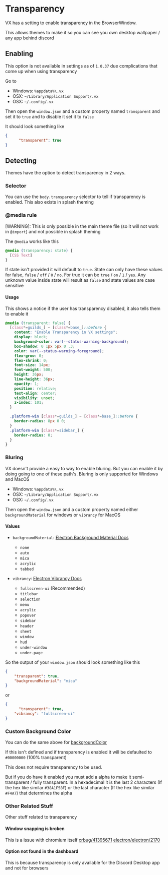 # Transparency
VX has a setting to enable transparency in the BrowserWindow. 

This allows themes to make it so you can see you own desktop wallpaper / any app behind discord

## Enabling
This option is not available in settings as of `1.0.37` due complications that come up when using transparency

Go to 
* Windows: `%appdata%\.vx`
* OSX: `~/Library/Application Support/.vx`
* OSX: `~/.config/.vx`

Then open the `window.json` and a custom property named `transparent` and set it to `true` and to disable it set it to `false`

It should look something like 
```json
{
	  "transparent": true
}
```

## Detecting
Themes have the option to detect transparency in 2 ways. 

### Selector
You can use the `body.transparency` selector to tell if transparency is enabled.
This also exists in splash theming

### @media rule
[WARNING]: This is only possible in the main theme file (so it will not work in `@import`) and not possible in splash theming

The `@media` works like this
```css
@media (transparency: state) {
  [CSS Text]
}
```
If state isn't provided it will default to `true`. 
State can only have these values for false, `false` / `off` / `0` / `no`. 
For true it can be `true` / `on` / `1` / `yes`. 
Any unknown value inside state will result as `false` and state values are case sensitive

#### Usage
This shows a notice if the user has transparency disabled, it also tells them to enable it
```css
@media (transparent: false) {
  [class*=guilds_] ~ [class*=base_]::before {
    content: "Enable Transparency in VX settings";
    display: block;
    background-color: var(--status-warning-background);
    box-shadow: 0 1px 5px 0 .3;
    color: var(--status-warning-foreground);
    flex-grow: 0;
    flex-shrink: 0;
    font-size: 14px;
    font-weight: 500;
    height: 36px;
    line-height: 36px;
    opacity: 1;
    position: relative;
    text-align: center;
    visibility: unset;
    z-index: 101;
  }

  .platform-win [class*=guilds_] ~ [class*=base_]::before {
    border-radius: 8px 0 0;
  }
  .platform-win [class*=sidebar_] {
    border-radius: 0;
  }
}
```

### Bluring
VX doesn't provide a easy to way to enable bluring. But you can enable it by doing going to one of these path's. Bluring is only supported for Windows and MacOS

* Windows: `%appdata%\.vx`
* OSX: `~/Library/Application Support/.vx`
* OSX: `~/.config/.vx`

Then open the `window.json` and a custom property named either `backgroundMaterial` for windows or `vibrancy` for MacOS

#### Values
* `backgroundMaterial`: [Electron Background Material Docs](https://www.electronjs.org/docs/latest/api/browser-window#winsetbackgroundmaterialmaterial-windows)
  * `none` 
  * `auto`
  * `mica` 
  * `acrylic` 
  * `tabbed` 

* `vibrancy`: [Electron Vibrancy Docs](https://www.electronjs.org/docs/latest/api/browser-window#winsetvibrancytype-macos)
  * `fullscreen-ui` (Recommended)
  * `titlebar` 
  * `selection`
  * `menu` 
  * `acrylic` 
  * `popover` 
  * `sidebar` 
  * `header` 
  * `sheet` 
  * `window` 
  * `hud` 
  * `under-window` 
  * `under-page` 

So the output of your `window.json` should look something like this 
```json
{
    "transparent": true,
    "backgroundMaterial": "mica"
}
```
or
```json
{
	  "transparent": true,
    "vibrancy": "fullscreen-ui"
}
```

### Custom Background Color
You can do the same above for [backgroundColor](https://www.electronjs.org/docs/latest/api/browser-window#setting-the-backgroundcolor-property)

If this isn't defined and if transparency is enabled it will be defaulted to `#00000000` (100% transparent)

This does not require transparency to be used. 

But if you do have it enabled you must add a alpha to make it semi-transparent / fully transparent. 
In a hexadecimal it is the last 2 characters (If the hex like similar `#38A1F58F`) or the last character (If the hex like similar `#F4A7`) that determines the alpha

### Other Related Stuff
Other stuff related to transparency

#### Window snapping is broken
This is a issue with chromium itself [crbug/41395671](https://issues.chromium.org/issues/41395671) [electron/electron/2170](https://github.com/electron/electron/issues/2170)

#### Option not found in the dashboard
This is because transparency is only available for the Discord Desktop app and not for browsers